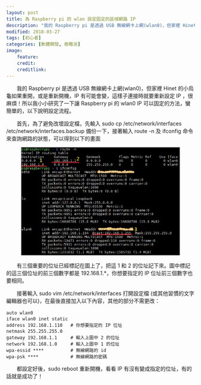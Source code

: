 ```yaml
---
layout: post
title: 為 Raspberry pi 的 wlan 設定固定的區域網路 IP
description: "我的 Raspberry pi 是透過 USB 無線網卡上網(wlan0)，但家裡 Hinet 的小烏龜如果重開，或是重新開機，IP 有可能會變，連接時就要重新設定 IP，很麻煩！所以我小小研究了一下讓 pi 的 wlan0 IP 可以固定的方法，蠻簡單的，以下說明設定流程"
modified: 2018-03-27
tags: [初心者]
categories: [軟體開發, 樹莓派]
image:
    feature: 
    credit: 
    creditlink: 
---
```


　　我的 Raspberry pi 是透過 USB 無線網卡上網(wlan0)，但家裡 Hinet 的小烏龜如果重開，或是重新開機，IP 有可能會變，這樣子連接時就要重新設定 IP ，很麻煩！所以我小小研究了一下讓 Raspberry pi 的 wlan0 IP 可以固定的方法，蠻簡單的，以下說明設定流程。

<!--more-->
　　首先，為了避免改壞設定檔，先輸入 sudo cp /etc/network/interfaces /etc/network/interfaces.backup 備份一下，接著輸入 route -n 及 ifconfig 命令來查詢網路的狀態，可以得到以下的畫面
<figure class="large center">
	<img src="/images/2018/03/pi-ifconfig.png" alt="">
</figure>

　　有三個重要的位址已經標記在圖上了，把這 1 和 2 的位址記下來。圖中標記的這三個位址的前三個數字都是 192.168.1.*，你想要指定的 IP 位址前三個數字也要相同。

　　接著輸入 sudo vim /etc/network/interfaces 打開設定檔 (或其他習慣的文字編輯器也可以)，在最後直接加入以下內容，其他的部分不需更改：

    auto wlan0
    iface wlan0 inet static
    address 192.168.1.110   # 你想要指定的 IP 位址
    netmask 255.255.255.0
    gateway 192.168.1.1     # 輸入上圖中 2 的位址
    network 192.168.1.0     # 輸入上圖中 1 的位址
    wpa-essid ****          # 無線網路的 id
    wpa-psk ****            # 無線網路的密碼

　　都設定好後，sudo reboot 重新開機，看看 IP 有沒有變成指定的位址，有的話就是成功了！